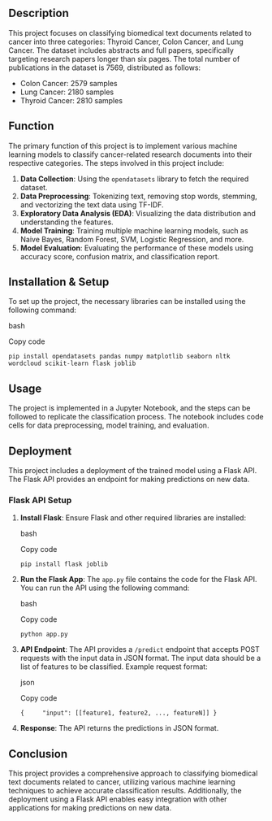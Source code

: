 ## Description

This project focuses on classifying biomedical text documents related to cancer into three categories: Thyroid Cancer, Colon Cancer, and Lung Cancer. The dataset includes abstracts and full papers, specifically targeting research papers longer than six pages. The total number of publications in the dataset is 7569, distributed as follows:

- Colon Cancer: 2579 samples
- Lung Cancer: 2180 samples
- Thyroid Cancer: 2810 samples

## Function

The primary function of this project is to implement various machine learning models to classify cancer-related research documents into their respective categories. The steps involved in this project include:

1. **Data Collection**: Using the `opendatasets` library to fetch the required dataset.
2. **Data Preprocessing**: Tokenizing text, removing stop words, stemming, and vectorizing the text data using TF-IDF.
3. **Exploratory Data Analysis (EDA)**: Visualizing the data distribution and understanding the features.
4. **Model Training**: Training multiple machine learning models, such as Naive Bayes, Random Forest, SVM, Logistic Regression, and more.
5. **Model Evaluation**: Evaluating the performance of these models using accuracy score, confusion matrix, and classification report.

## Installation & Setup

To set up the project, the necessary libraries can be installed using the following command:

bash

Copy code

`pip install opendatasets pandas numpy matplotlib seaborn nltk wordcloud scikit-learn flask joblib`

## Usage

The project is implemented in a Jupyter Notebook, and the steps can be followed to replicate the classification process. The notebook includes code cells for data preprocessing, model training, and evaluation.

## Deployment

This project includes a deployment of the trained model using a Flask API. The Flask API provides an endpoint for making predictions on new data.

### Flask API Setup

1. **Install Flask**: Ensure Flask and other required libraries are installed:
    
    bash
    
    Copy code
    
    `pip install flask joblib`
    
2. **Run the Flask App**: The `app.py` file contains the code for the Flask API. You can run the API using the following command:
    
    bash
    
    Copy code
    
    `python app.py`
    
3. **API Endpoint**: The API provides a `/predict` endpoint that accepts POST requests with the input data in JSON format. The input data should be a list of features to be classified. Example request format:
    
    json
    
    Copy code
    
    `{     "input": [[feature1, feature2, ..., featureN]] }`
    
4. **Response**: The API returns the predictions in JSON format.

## Conclusion

This project provides a comprehensive approach to classifying biomedical text documents related to cancer, utilizing various machine learning techniques to achieve accurate classification results. Additionally, the deployment using a Flask API enables easy integration with other applications for making predictions on new data.
